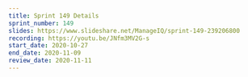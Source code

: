 ```yaml
---
title: Sprint 149 Details
sprint_number: 149
slides: https://www.slideshare.net/ManageIQ/sprint-149-239206800
recording: https://youtu.be/JNfm3MV2G-s
start_date: 2020-10-27
end_date: 2020-11-09
review_date: 2020-11-11
---
```

